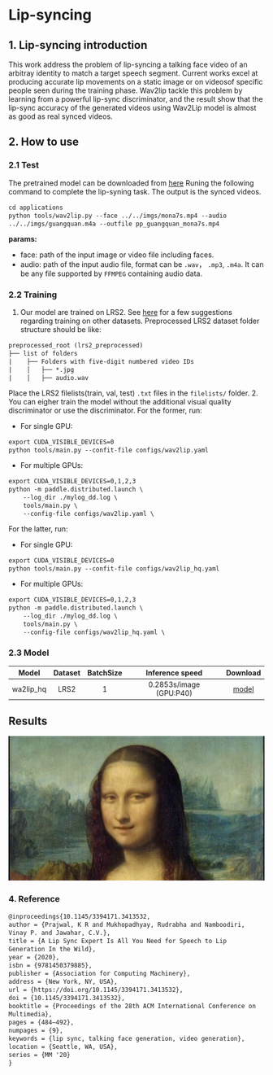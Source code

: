 # Lip-syncing

## 1. Lip-syncing introduction

This work address the problem of lip-syncing a talking face video of an arbitray identity to match a target speech segment. Current works excel at producing accurate lip movements on a static image or on videosof specific people seen during the training phase. Wav2lip tackle this problem by learning from a powerful lip-sync discriminator, and the result show that the lip-sync accuracy of the generated videos using Wav2Lip model is almost as good as real synced videos.
## 2. How to use

### 2.1 Test
The pretrained model can be downloaded from [here](https://paddlegan.bj.bcebos.com/models/wav2lip_hq.pdparams)
Runing the following command to complete the lip-syning task. The output is the synced videos.

```
cd applications
python tools/wav2lip.py --face ../../imgs/mona7s.mp4 --audio ../../imgs/guangquan.m4a --outfile pp_guangquan_mona7s.mp4
```

**params:**

- face: path of the input image or video file including faces.
- audio: path of the input audio file, format can be `.wav`， `.mp3`, `.m4a`. It can be any file supported by `FFMPEG` containing audio data.

### 2.2 Training
1. Our model are trained on LRS2. See [here](https://github.com/Rudrabha/Wav2Lip#training-on-datasets-other-than-lrs2) for a few suggestions regarding training on other datasets.
Preprocessed LRS2 dataset folder structure should be like:
```
preprocessed_root (lrs2_preprocessed)
├── list of folders
|    ├── Folders with five-digit numbered video IDs
|    │   ├── *.jpg
|    │   ├── audio.wav
```
Place the LRS2 filelists(train, val, test) `.txt` files in the `filelists/` folder.
2. You can eigher train the model without the additional visual quality discriminator or use the discriminator. For the former, run:
- For single GPU:
```
export CUDA_VISIBLE_DEVICES=0
python tools/main.py --confit-file configs/wav2lip.yaml
```

- For multiple GPUs:
```
export CUDA_VISIBLE_DEVICES=0,1,2,3
python -m paddle.distributed.launch \
    --log_dir ./mylog_dd.log \
    tools/main.py \
    --config-file configs/wav2lip.yaml \

```
For the latter, run:
- For single GPU:
```
export CUDA_VISIBLE_DEVICES=0
python tools/main.py --confit-file configs/wav2lip_hq.yaml
```
- For multiple GPUs:
```
export CUDA_VISIBLE_DEVICES=0,1,2,3
python -m paddle.distributed.launch \
    --log_dir ./mylog_dd.log \
    tools/main.py \
    --config-file configs/wav2lip_hq.yaml \

```

### 2.3 Model

Model|Dataset|BatchSize|Inference speed|Download
---|:--:|:--:|:--:|:--:
wa2lip_hq|LRS2| 1 | 0.2853s/image (GPU:P40) | [model](https://paddlegan.bj.bcebos.com/models/psgan_weight.pdparam://paddlegan.bj.bcebos.com/models/wav2lip_hq.pdparams)

## Results
![](../../imgs/mona.gif)

### 4. Reference

```
@inproceedings{10.1145/3394171.3413532,
author = {Prajwal, K R and Mukhopadhyay, Rudrabha and Namboodiri, Vinay P. and Jawahar, C.V.},
title = {A Lip Sync Expert Is All You Need for Speech to Lip Generation In the Wild},
year = {2020},
isbn = {9781450379885},
publisher = {Association for Computing Machinery},
address = {New York, NY, USA},
url = {https://doi.org/10.1145/3394171.3413532},
doi = {10.1145/3394171.3413532},
booktitle = {Proceedings of the 28th ACM International Conference on Multimedia},
pages = {484–492},
numpages = {9},
keywords = {lip sync, talking face generation, video generation},
location = {Seattle, WA, USA},
series = {MM '20}
}
```
